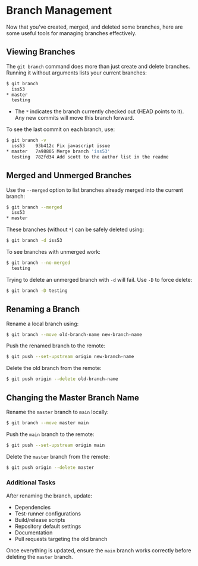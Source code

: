 # Branch Management

Now that you’ve created, merged, and deleted some branches, here are some useful tools for managing branches effectively.

## Viewing Branches
The `git branch` command does more than just create and delete branches. Running it without arguments lists your current branches:

```bash
$ git branch
  iss53
* master
  testing
```
- The `*` indicates the branch currently checked out (HEAD points to it). Any new commits will move this branch forward.

To see the last commit on each branch, use:

```bash
$ git branch -v
  iss53    93b412c Fix javascript issue
* master   7a98805 Merge branch 'iss53'
  testing  782fd34 Add scott to the author list in the readme
```

## Merged and Unmerged Branches
Use the `--merged` option to list branches already merged into the current branch:

```bash
$ git branch --merged
  iss53
* master
```
These branches (without `*`) can be safely deleted using:

```bash
$ git branch -d iss53
```

To see branches with unmerged work:

```bash
$ git branch --no-merged
  testing
```
Trying to delete an unmerged branch with `-d` will fail. Use `-D` to force delete:

```bash
$ git branch -D testing
```

## Renaming a Branch
Rename a local branch using:

```bash
$ git branch --move old-branch-name new-branch-name
```

Push the renamed branch to the remote:

```bash
$ git push --set-upstream origin new-branch-name
```

Delete the old branch from the remote:

```bash
$ git push origin --delete old-branch-name
```

## Changing the Master Branch Name
Rename the `master` branch to `main` locally:

```bash
$ git branch --move master main
```

Push the `main` branch to the remote:

```bash
$ git push --set-upstream origin main
```

Delete the `master` branch from the remote:

```bash
$ git push origin --delete master
```

### Additional Tasks
After renaming the branch, update:
- Dependencies
- Test-runner configurations
- Build/release scripts
- Repository default settings
- Documentation
- Pull requests targeting the old branch

Once everything is updated, ensure the `main` branch works correctly before deleting the `master` branch.


